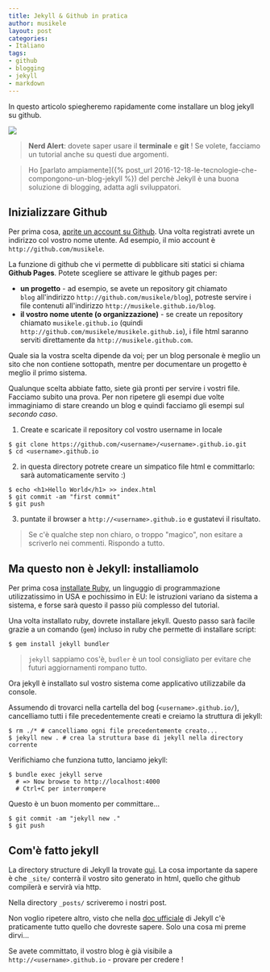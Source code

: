 ```yaml
---
title: Jekyll & Github in pratica 
author: musikele
layout: post
categories:
- Italiano
tags:
- github
- blogging
- jekyll
- markdown
---
```


In questo articolo spiegheremo rapidamente come installare un blog jekyll su github. 

<img src="{{ site.baseurl }}/images/jekyll_logo.png">

> **Nerd Alert**: dovete saper usare il **terminale** e **git** ! Se volete, facciamo un tutorial anche su questi due argomenti. 

> Ho [parlato ampiamente]({% post_url 2016-12-18-le-tecnologie-che-compongono-un-blog-jekyll %}) del perchè Jekyll è una buona soluzione di blogging, adatta agli sviluppatori.

## Inizializzare Github

Per prima cosa, [aprite un account su Github](https://github.com/join?source=login). Una volta registrati avrete un indirizzo col vostro nome utente. Ad esempio, il mio account è `http://github.com/musikele`. 

La funzione di github che vi permette di pubblicare siti statici si chiama **Github Pages**. Potete scegliere se attivare le github pages per: 

- **un progetto** - ad esempio, se avete un repository git chiamato `blog` all'indirizzo `http://github.com/musikele/blog`), potreste servire i file contenuti all'indirizzo `http://musikele.github.io/blog`. 
- **il vostro nome utente (o organizzazione)** - se create un repository chiamato `musikele.github.io` (quindi `http://github.com/musikele/musikele.github.io`), i file html saranno serviti direttamente da `http://musikele.github.com`. 

Quale sia la vostra scelta dipende da voi; per un blog personale è meglio un sito che non contiene sottopath, mentre per documentare un progetto è meglio il primo sistema.

Qualunque scelta abbiate fatto, siete già pronti per servire i vostri file. Facciamo subito una prova. Per non ripetere gli esempi due volte immaginiamo di stare creando un blog e quindi facciamo gli esempi sul *secondo caso*. 

1. Create e scaricate il repository col vostro username in locale 
```terminal
$ git clone https://github.com/<username>/<username>.github.io.git
$ cd <username>.github.io 
```
2. in questa directory potrete creare un simpatico file html e committarlo: sarà automaticamente servito :) 
```terminal
$ echo <h1>Hello World</h1> >> index.html
$ git commit -am "first commit"
$ git push 
```
3. puntate il browser a `http://<username>.github.io` e gustatevi il risultato. 

> Se c'è qualche step non chiaro, o troppo "magico", non esitare a scriverlo nei commenti. Rispondo a tutto. 

## Ma questo non è Jekyll: installiamolo

Per prima cosa [installate Ruby](https://www.ruby-lang.org/it/), un linguggio di programmazione utilizzatissimo in USA  e pochissimo in EU: le istruzioni variano da sistema a sistema, e forse sarà questo il passo più complesso del tutorial. 

Una volta installato ruby, dovrete installare jekyll. Questo passo sarà facile grazie a un comando (`gem`) incluso in ruby che permette di installare script: 

```terminal
$ gem install jekyll bundler
```

> `jekyll` sappiamo cos'è, `budler` è un tool consigliato per evitare che futuri aggiornamenti rompano tutto. 

Ora jekyll è installato sul vostro sistema come applicativo utilizzabile da console. 

Assumendo di trovarci nella cartella del bog (`<username>.github.io/`), cancelliamo tutti i file precedentemente creati e creiamo la struttura di jekyll:

```terminal
$ rm ./* # cancelliamo ogni file precedentemente creato... 
$ jekyll new . # crea la struttura base di jekyll nella directory corrente 
```

Verifichiamo che funziona tutto, lanciamo jekyll: 

```terminal
$ bundle exec jekyll serve 
  # => Now browse to http://localhost:4000 
  # Ctrl+C per interrompere 
```

Questo è un buon momento per committare... 

```terminal
$ git commit -am "jekyll new ."
$ git push
```

## Com'è fatto jekyll

La directory structure di Jekyll la trovate [qui](https://jekyllrb.com/docs/structure/). La cosa importante da sapere è che `_site/` conterrà il vostro sito generato in html, quello che github compilerà e servirà via http. 

Nella directory `_posts/` scriveremo i nostri post. 

Non  voglio ripetere altro, visto che nella [doc ufficiale](https://jekyllrb.com/docs/home/) di Jekyll c'è praticamente tutto quello che dovreste sapere. Solo una cosa mi preme dirvi... 

Se avete committato, il vostro blog è già visibile a `http://<username>.github.io` - provare per credere ! 